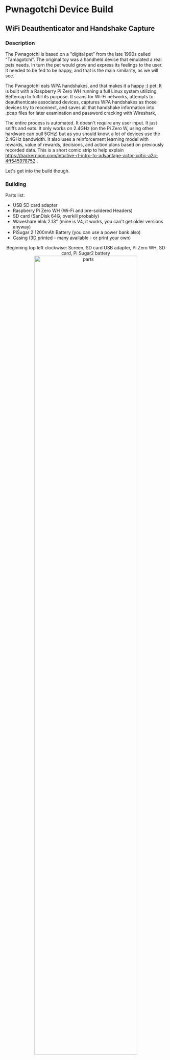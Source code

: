 # Pwnagotchi Device Build

## WiFi Deauthenticator and Handshake Capture

### Description

The Pwnagotchi is based on a "digital pet"  from the late 1990s called "Tamagotchi". The original toy was a
handheld device that emulated a real pets needs. In turn the pet would grow and express its feelings to the user.
It needed to be fed to be happy, and that is the main similarity, as we will see.

The Pwnagotchi eats WPA handshakes, and that makes it a happy :) pet. It is built with a Raspberry Pi Zero WH running
a full Linux system utilizing Bettercap to fulfill its purpose. It scans for Wi-Fi networks, attempts to deauthenticate
associated devices, captures WPA handshakes as those devices try to reconnect, and saves all that handshake information
into .pcap files for later examination and password cracking with Wireshark, .

The entire process is automated. It doesn't require any user input. It just sniffs and eats. It only works on 2.4GHz (on the
Pi Zero W, using other hardware can pull 5GHz) but as you should know, a lot of devices use the 2.4GHz bandwidth. It also uses a reinforcement learning model with rewards, value of rewards, decisions, and action plans based on previously recorded data. This is a short comic strip to help explain https://hackernoon.com/intuitive-rl-intro-to-advantage-actor-critic-a2c-4ff545978752 .

Let's get into the build though.

### Building

Parts list:
- USB SD card adapter
- Raspberry Pi Zero WH (Wi-Fi and pre-soldered Headers)
- SD card (SanDisk 64G, overkill probably)
- Waveshare eInk 2.13" (mine is V4, it works, you can't get older versions anyway)
- PiSugar 2 1200mAh Battery (you can use a power bank also)
- Casing (3D printed - many available - or print your own)

<p align="center">Beginning top left clockwise: Screen, SD card USB adapter, Pi Zero WH, SD card, Pi Sugar2 battery 
  <br/>
  <img src="https://imgur.com/mR0FWTo.jpg" height="80%" width="80%" alt="parts"/><br /><br />
</p>

There are 3 parts to the sandwich here. The pi attaches to the battery interface and screws in place. Then the screen
plugs into the header pins. These are small and delicate pieces, but it's not too bad if you take your time and don't force things. I made sure not to press hard on the eInk screen, as it may damage its functionality. I connected the pi board and battery together first, then placed the screen face down to distribute pressure evenly while inserting the header pins into the screen interface. It all needs to fit firmly together to fit snugly inside the case.

<p align="center">Components from top, moving down: screen, pi board, battery pack.
  <br/>
  <img src="https://imgur.com/R8rlUZi.jpg" height="80%" width="80%" alt="parts_together"/><br /><br />
</p>


## Install and configuration

Now all that all the pieces are together, we can plug it in and install the image. Credit to https://github.com/jayofelony/pwnagotchi who has
kept the project active and is the source for stable releases.

- Download the image file https://github.com/jayofelony/pwnagotchi
- Write the image to the SD card (Pi imager, Balena etcher)
- Get some drivers so we can SSH into the device 
- Set the IP and mask (10.0.0.1 /24)
- SSH into the device (PuTTY, Powershell) with default credentials which we will change
- Make some changes to the configuration file found in /etc/pwnagotchi/config.toml
	- naming the device, language
	- whitelist any WAP you don't want to attack
	- enable display, type of display, color
	- too many config choices to list, see this reference https://github.com/evilsocket/pwnagotchi/blob/master/pwnagotchi/defaults.toml
	
- You can also run the device in a headless configuration
- Connection by bluetooth tethering to your phone is also possible
- Antenna modification can be accomplished by soldering directly to the board or possibly with USB connection (some report success)
	- This provides much better reception for sniffing

### Web GUI

There is a web UI at http://10.0.0.2:8080/
	- You will need to change the login : pass in the config.toml file we discussed earlier
	- This provides an easy way to control custom plugins and configuration
	
### Bettercap GUI

There is also a Bettercap UI at http://10.0.0.2:80/

### Placing inside the case
Placing the device inside of the case I chose was a tight fit. I used paper to protect the screen from scratches while sliding it into place. Also be careful with the ribbon cable, it is very fragile.

<p align="center">Assembled components inside the casing.
 <br/>
  <img src="https://imgur.com/VsxKy1m.jpg" height="80%" width="80%" alt="parts-inside-case"/><br /><br />
</p>

## Cracking methods

There are different methods to get the pcap files off the device. You can use a tool like FileZilla for a GUI to explore the device in a more user friendly way. The handshake files are found in /root/handshakes/ . You can then copy them to your PC, move them to a Kali VM if you don't already have an active Kali environment spun up. Now you can search through Wireshark and the files for more detail, which can betime consuming.

- You can also use hcxpcapngtool that will convert this information for you.
- 'hcxpcapngtool -o hash.hc22000 ./handshakes/*.pcap' this statement is explained below:
	- hcxpcap tool name
	- output command and file name in hashcat form
	- carry out action in handshakes directory
	- wildcard for any .pcap file there, regardless of name
- You are going to want a good GPU for cracking, or a cloud VM
- Password lists
	- WPA lists at https://www.weakpass.com
		- 'Super WPA' list 11GB
		- 'All-In-One-WiFi' list 134GB
		- You can also build your own custom wordlists in Kali and combine into custom wordlists
 

## Finished build
<p align="center"> Looks can be deceiving
  <br/>
  <img src="https://imgur.com/emJEgKR.jpg" height="80%" width="80%" alt="finished-build"/><br /><br />
</p>

Credit goes to all of the developers who worked on the device. This project reflects building and studying the device. This project is meant for ethical hacking purpose of education and study. I do not condone using this device or knowledge in malicious manner.
